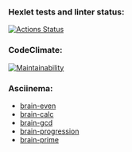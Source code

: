 ### Hexlet tests and linter status:

[![Actions Status](https://github.com/Alayzcer/python-project-49/workflows/hexlet-check/badge.svg)](https://github.com/Alayzcer/python-project-49/actions)

### CodeClimate:

[![Maintainability](https://api.codeclimate.com/v1/badges/348a176e1511ca661fda/maintainability)](https://codeclimate.com/github/Alayzcer/python-project-49/maintainability)

### Asciinema:

- [brain-even](https://asciinema.org/a/G0GQJTq14xdFY3lEDFomQI5Ts)
- [brain-calc](https://asciinema.org/a/cSqNci4gNsbhCcOtRbX9OF7iM)
- [brain-gcd](https://asciinema.org/a/Klc5MgJI1FA61pSyKQoPleNYZ)
- [brain-progression](https://asciinema.org/a/4EjfvEAz29A9ArHlUuD2lNXM0)
- [brain-prime](https://asciinema.org/a/mi6PHKuEiCzi5HKEhY8kn7bhU)
